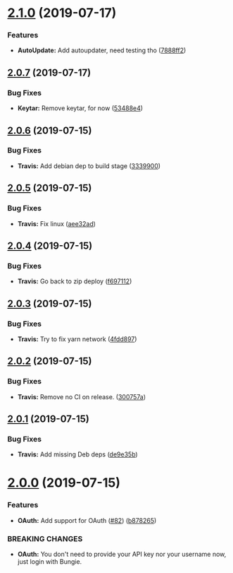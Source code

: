 # [2.1.0](https://github.com/brakacai/discord-ghost/compare/v2.0.7...v2.1.0) (2019-07-17)


### Features

* **AutoUpdate:** Add autoupdater, need testing tho ([7888ff2](https://github.com/brakacai/discord-ghost/commit/7888ff2))

## [2.0.7](https://github.com/brakacai/discord-ghost/compare/v2.0.6...v2.0.7) (2019-07-17)


### Bug Fixes

* **Keytar:** Remove keytar, for now ([53488e4](https://github.com/brakacai/discord-ghost/commit/53488e4))

## [2.0.6](https://github.com/brakacai/discord-ghost/compare/v2.0.5...v2.0.6) (2019-07-15)


### Bug Fixes

* **Travis:** Add debian dep to build stage ([3339900](https://github.com/brakacai/discord-ghost/commit/3339900))

## [2.0.5](https://github.com/brakacai/discord-ghost/compare/v2.0.4...v2.0.5) (2019-07-15)


### Bug Fixes

* **Travis:** Fix linux ([aee32ad](https://github.com/brakacai/discord-ghost/commit/aee32ad))

## [2.0.4](https://github.com/brakacai/discord-ghost/compare/v2.0.3...v2.0.4) (2019-07-15)


### Bug Fixes

* **Travis:** Go back to zip deploy ([f697112](https://github.com/brakacai/discord-ghost/commit/f697112))

## [2.0.3](https://github.com/brakacai/discord-ghost/compare/v2.0.2...v2.0.3) (2019-07-15)


### Bug Fixes

* **Travis:** Try to fix yarn network ([4fdd897](https://github.com/brakacai/discord-ghost/commit/4fdd897))

## [2.0.2](https://github.com/brakacai/discord-ghost/compare/v2.0.1...v2.0.2) (2019-07-15)


### Bug Fixes

* **Travis:** Remove no CI on release. ([300757a](https://github.com/brakacai/discord-ghost/commit/300757a))

## [2.0.1](https://github.com/brakacai/discord-ghost/compare/v2.0.0...v2.0.1) (2019-07-15)


### Bug Fixes

* **Travis:** Add missing Deb deps ([de9e35b](https://github.com/brakacai/discord-ghost/commit/de9e35b))

# [2.0.0](https://github.com/brakacai/discord-ghost/compare/v1.2.1...v2.0.0) (2019-07-15)


### Features

* **OAuth:** Add support for OAuth ([#82](https://github.com/brakacai/discord-ghost/issues/82)) ([b878265](https://github.com/brakacai/discord-ghost/commit/b878265))


### BREAKING CHANGES

* **OAuth:** You don't need to provide your API key nor your username now, just login with Bungie.
